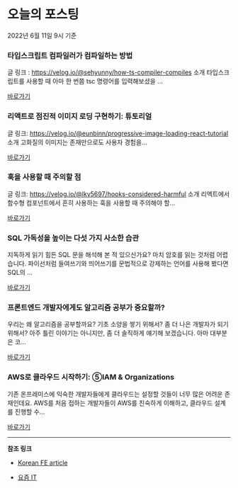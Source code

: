 # 오늘의 포스팅 
2022년 6월 11일 9시 기준 

###  타입스크립트 컴파일러가 컴파일하는 방법 

 글 링크 : https://velog.io/@sehyunny/how-ts-compiler-compiles 소개 타입스크립트를 사용할 때 아마 한 번쯤 tsc 명령어를 입력해보셨을 ... 

 [바로가기](https://kofearticle.substack.com/p/korean-fe-article--5bb) 

###  리액트로 점진적 이미지 로딩 구현하기: 튜토리얼 

 글 링크: https://velog.io/@eunbinn/progressive-image-loading-react-tutorial 소개 고화질의 이미지는 존재만으로도 사용자 경험을... 

 [바로가기](https://kofearticle.substack.com/p/korean-fe-article--022) 

###  훅을 사용할 때 주의할 점 

 글 링크: https://velog.io/@lky5697/hooks-considered-harmful 소개 리엑트에서 함수형 컴포넌트에서 흔히 사용하는 훅을 사용할 때 주의해야 할... 

 [바로가기](https://kofearticle.substack.com/p/korean-fe-article--05c) 

### SQL 가독성을 높이는 다섯 가지 사소한 습관 

 지독하게 읽기 힘든 SQL 문을 해석해 본 적 있으신가요? 마치 암호를 읽는 것처럼 어렵습니다. 파이선처럼 들여쓰기와 띄어쓰기를 문법적으로 강제하는 언어를 사용해 봤다면 SQL의 ... 

 [바로가기](https://yozm.wishket.com/magazine/detail/1519/) 

### 프론트엔드 개발자에게도 알고리즘 공부가 중요할까? 

 우리는 왜 알고리즘을 공부할까요? 기초 소양을 쌓기 위해서? 좀 더 나은 개발자가 되기 위해서? 아주 틀린 이야기는 아니지만, 좀 더 솔직하게 얘기해 보겠습니다. 아마 대부분은 코... 

 [바로가기](https://yozm.wishket.com/magazine/detail/1513/) 

### AWS로 클라우드 시작하기: ⑤IAM & Organizations 

 기존 온프레미스에 익숙한 개발자들에게 클라우드는 설정할 것들이 너무 많은 어려운 존재인데요. AWS를 처음 접하는 개발자들이 AWS를 친숙하게 이해하고, 클라우드 설계를 진행할 수... 

 [바로가기](https://yozm.wishket.com/magazine/detail/1511/) 

---

**참조 링크**

- [Korean FE article](https://kofearticle.substack.com) 

- [요즘 IT](https://yozm.wishket.com/magazine) 

